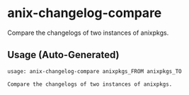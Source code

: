 # anix-changelog-compare

Compare the changelogs of two instances of anixpkgs.


## Usage (Auto-Generated)

```bash
usage: anix-changelog-compare anixpkgs_FROM anixpkgs_TO

Compare the changelogs of two instances of anixpkgs.


```

